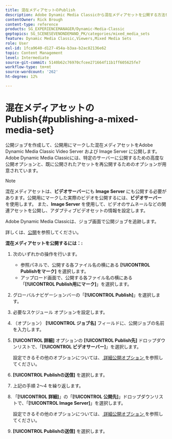 ```yaml
---
title: 混在メディアセットのPublish
description: Adobe Dynamic Media Classicから混在メディアセットを公開する方法を説明します。
contentOwner: Rick Brough
content-type: reference
products: SG_EXPERIENCEMANAGER/Dynamic-Media-Classic
geptopics: SG_SCENESEVENONDEMAND_PK/categories/mixed_media_sets
feature: Dynamic Media Classic,Viewers,Mixed Media Sets
role: User
exl-id: 1fca9640-d127-454a-b3aa-b2ac82136e62
topic: Content Management
level: Intermediate
source-git-commit: 5140b62c76970cfcee271664f11b1ff605625fe7
workflow-type: tm+mt
source-wordcount: '262'
ht-degree: 12%

---
```


# 混在メディアセットのPublish{#publishing-a-mixed-media-set}

公開ジョブを作成して、公開用にマークした混在メディアセットをAdobe Dynamic Media Classic Video Server および Image Server に公開します。 Adobe Dynamic Media Classicには、特定のサーバーに公開するための高度な公開オプションと、既に公開されたアセットを再公開するためのオプションが用意されています。

>[!NOTE]
>
>混在メディアセットは、**ビデオサーバー**&#x200B;にも **Image Server** にも公開する必要があります。公開用にマークした実際のビデオを公開するには、**ビデオサーバー** を使用します。 また、**Image Server** を使用して、ビデオのサムネールなどの関連アセットを公開し、アダプティブビデオセットの情報を設定します。

Adobe Dynamic Media Classicは、ジョブ画面で公開ジョブを追跡します。

詳しくは、[公開](publishing-files.md#publishing_files)を参照してください。

<!-- 

Comment Type: remark
Last Modified By: unknown unknown 
Last Modified Date: 

<p>RB: Updated the following steps as per Cynthia email, 11/9/2012, added 11/12/2012</p>

 -->

**混在メディアセットを公開するには：:**

1. 次のいずれかの操作を行います。

   * 参照パネルで、公開する各ファイル名の横にある **[!UICONTROL Publishをマーク]** を選択します。
   * アップロード画面で、公開する各ファイル名の横にある「**[!UICONTROL Publish用にマーク]**」を選択します。

1. グローバルナビゲーションバーの「**[!UICONTROL Publish]**」を選択します。
1. 必要なスケジュール オプションを設定します。
1. （オプション） **[!UICONTROL ジョブ名]** フィールドに、公開ジョブの名前を入力します。
1. **[!UICONTROL 詳細]** オプションの **[!UICONTROL Publish先]** ドロップダウンリストで、「**[!UICONTROL ビデオサーバー]**」を選択します。

   設定できるその他のオプションについては、[ 詳細公開オプション ](publishing-files.md#advanced_publish_options) を参照してください。

1. **[!UICONTROL Publishの送信]** を選択します。
1. 上記の手順 2～4 を繰り返します。
1. 「**[!UICONTROL 詳細]**」の「**[!UICONTROL 公開先]**」ドロップダウンリストで、「**[!UICONTROL Image Server]**」を選択します。

   設定できるその他のオプションについては、[ 詳細公開オプション ](publishing-files.md#advanced_publish_options) を参照してください。

1. **[!UICONTROL Publishの送信]** を選択します。
